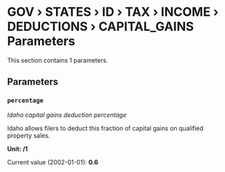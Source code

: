 # GOV › STATES › ID › TAX › INCOME › DEDUCTIONS › CAPITAL_GAINS Parameters

This section contains 1 parameters.

## Parameters

### `percentage`
*Idaho capital gains deduction percentage*

Idaho allows filers to deduct this fraction of capital gains on qualified property sales.

**Unit: /1**

Current value (2002-01-01): **0.6**

